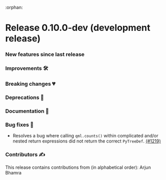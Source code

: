 :orphan:

# Release 0.10.0-dev (development release)

<h3>New features since last release</h3>

<h3>Improvements 🛠</h3>

<h3>Breaking changes 💔</h3>

<h3>Deprecations 👋</h3>

<h3>Documentation 📝</h3>

<h3>Bug fixes 🐛</h3>

* Resolves a bug where calling `qml.counts()` within complicated and/or nested return expressions did not return the correct `PyTreeDef`.
  [(#1219)](https://github.com/PennyLaneAI/catalyst/pull/1219)

<h3>Contributors ✍️</h3>
This release contains contributions from (in alphabetical order):
Arjun Bhamra

